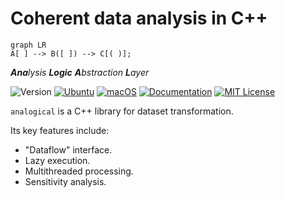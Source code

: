# Coherent data analysis in C++

  ``` mermaid 
  graph LR
  A[ ] --> B([ ]) --> C[( )];
  ```

_**Ana**lysis **Logic** **A**bstraction **L**ayer_

![Version](https://img.shields.io/badge/Version-0.2.0-blue.svg)
[![Ubuntu](https://github.com/taehyounpark/analogical/actions/workflows/ubuntu.yml/badge.svg?branch=master)](https://github.com/taehyounpark/analogical/actions/workflows/ubuntu.yml)
[![macOS](https://github.com/taehyounpark/analogical/actions/workflows/macos.yml/badge.svg?branch=master)](https://github.com/taehyounpark/analogical/actions/workflows/macos.yml)
[![Documentation](https://img.shields.io/badge/Documentation-mkdocs-blue.svg)](https://opensource.org/licenses/MIT)
[![MIT License](https://img.shields.io/badge/License-MIT-yellow.svg)](https://opensource.org/licenses/MIT)

`analogical` is a C++ library for dataset transformation.

Its key features include:

- "Dataflow" interface.
- Lazy execution.
- Multithreaded processing.
- Sensitivity analysis.